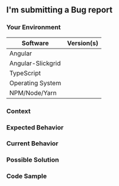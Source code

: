 <!---
Thanks for filing an issue! However, before you submit, please read the following:
1. Search open/closed issues before submitting since someone might have asked the same thing before!
2. Is it really an issue or is it a question? If it's a question, have you considered asking on Stack Overflow?
-->

<!-- CHOOSE the relevant heading, DELETE the other. -->
## I'm submitting a Bug report

### Your Environment
<!--- Include as many relevant details as possible about the environment you experienced the bug in -->
| Software          | Version(s) |
| ----------------- | ---------- |
| Angular           |
| Angular-Slickgrid |
| TypeScript        |
| Operating System  |
| NPM/Node/Yarn     |

### Context
<!--- How has this issue affected you? What are you trying to accomplish? -->
<!--- Providing context helps us come up with a solution that is most useful in the real world -->

### Expected Behavior
<!--- Tell us what should happen -->

### Current Behavior
<!--- Tell us what happens instead of the expected behavior -->
<!--- If you are seeing an error, please include the full error message and stack trace -->

### Possible Solution
<!--- Not obligatory, but suggest a fix/reason for the bug -->

### Code Sample
<!-- Please provide Stackblitz, Gist or Code Sample to reproduce the issue -->
